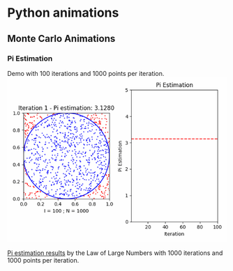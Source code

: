 # Python animations

## Monte Carlo Animations

### Pi Estimation

Demo with 100 iterations and 1000 points per iteration.
![Monte Carlo Pi Estimation Demo](resources/monte_carlo/pi/monte_carlo_pi.gif)

[Pi estimation results](resources/monte_carlo/pi/demo.txt) by the Law of Large Numbers with 1000 iterations and 1000 points per iteration.